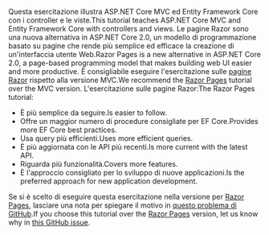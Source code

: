<span data-ttu-id="f20bc-101">Questa esercitazione illustra ASP.NET Core MVC ed Entity Framework Core con i controller e le viste.</span><span class="sxs-lookup"><span data-stu-id="f20bc-101">This tutorial teaches ASP.NET Core MVC and Entity Framework Core with controllers and views.</span></span> <span data-ttu-id="f20bc-102">Le pagine Razor sono una nuova alternativa in ASP.NET Core 2.0, un modello di programmazione basato su pagine che rende più semplice ed efficace la creazione di un'interfaccia utente Web.</span><span class="sxs-lookup"><span data-stu-id="f20bc-102">Razor Pages is a new alternative in ASP.NET Core 2.0, a page-based programming model that makes building web UI easier and more productive.</span></span> <span data-ttu-id="f20bc-103">È consigliabile eseguire l'esercitazione sulle [pagine Razor](xref:data/ef-rp/intro) rispetto alla versione MVC.</span><span class="sxs-lookup"><span data-stu-id="f20bc-103">We recommend the [Razor Pages](xref:data/ef-rp/intro) tutorial over the MVC version.</span></span> <span data-ttu-id="f20bc-104">L'esercitazione sulle pagine Razor:</span><span class="sxs-lookup"><span data-stu-id="f20bc-104">The Razor Pages tutorial:</span></span>

* <span data-ttu-id="f20bc-105">È più semplice da seguire.</span><span class="sxs-lookup"><span data-stu-id="f20bc-105">Is easier to follow.</span></span>
* <span data-ttu-id="f20bc-106">Offre un maggior numero di procedure consigliate per EF Core.</span><span class="sxs-lookup"><span data-stu-id="f20bc-106">Provides more EF Core best practices.</span></span>
* <span data-ttu-id="f20bc-107">Usa query più efficienti.</span><span class="sxs-lookup"><span data-stu-id="f20bc-107">Uses more efficient queries.</span></span>
* <span data-ttu-id="f20bc-108">È più aggiornata con le API più recenti.</span><span class="sxs-lookup"><span data-stu-id="f20bc-108">Is more current with the latest API.</span></span>
* <span data-ttu-id="f20bc-109">Riguarda più funzionalità.</span><span class="sxs-lookup"><span data-stu-id="f20bc-109">Covers more features.</span></span>
* <span data-ttu-id="f20bc-110">È l'approccio consigliato per lo sviluppo di nuove applicazioni.</span><span class="sxs-lookup"><span data-stu-id="f20bc-110">Is the preferred approach for new application development.</span></span>

<span data-ttu-id="f20bc-111">Se si è scelto di eseguire questa esercitazione nella versione per [Razor Pages](xref:data/ef-rp/intro), lasciare una nota per spiegare il motivo in [questo problema di GitHub](https://github.com/aspnet/Docs/issues/6146).</span><span class="sxs-lookup"><span data-stu-id="f20bc-111">If you choose this tutorial over the [Razor Pages](xref:data/ef-rp/intro) version, let us know why in [this GitHub issue](https://github.com/aspnet/Docs/issues/6146).</span></span>
